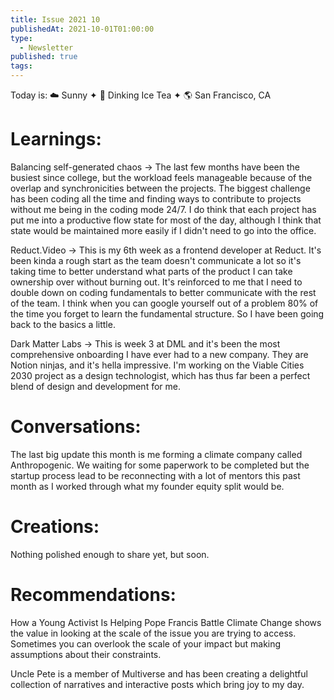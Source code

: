 ```yaml
---
title: Issue 2021 10
publishedAt: 2021-10-01T01:00:00
type:
  - Newsletter
published: true
tags:
---
```


Today is: ☁️ Sunny ✦ 🍵 Dinking Ice Tea ✦ 🌎 San Francisco, CA

# Learnings:

Balancing self-generated chaos → The last few months have been the busiest since college, but the workload feels manageable because of the overlap and synchronicities between the projects. The biggest challenge has been coding all the time and finding ways to contribute to projects without me being in the coding mode 24/7. I do think that each project has put me into a productive flow state for most of the day, although I think that state would be maintained more easily if I didn't need to go into the office.

Reduct.Video → This is my 6th week as a frontend developer at Reduct. It's been kinda a rough start as the team doesn't communicate a lot so it's taking time to better understand what parts of the product I can take ownership over without burning out. It's reinforced to me that I need to double down on coding fundamentals to better communicate with the rest of the team. I think when you can google yourself out of a problem 80% of the time you forget to learn the fundamental structure. So I have been going back to the basics a little.

Dark Matter Labs → This is week 3 at DML and it's been the most comprehensive onboarding I have ever had to a new company. They are Notion ninjas, and it's hella impressive. I'm working on the Viable Cities 2030 project as a design technologist, which has thus far been a perfect blend of design and development for me.

# Conversations:

The last big update this month is me forming a climate company called Anthropogenic. We waiting for some paperwork to be completed but the startup process lead to be reconnecting with a lot of mentors this past month as I worked through what my founder equity split would be.

# Creations:

Nothing polished enough to share yet, but soon.

# Recommendations:

How a Young Activist Is Helping Pope Francis Battle Climate Change shows the value in looking at the scale of the issue you are trying to access. Sometimes you can overlook the scale of your impact but making assumptions about their constraints.

Uncle Pete is a member of Multiverse and has been creating a delightful collection of narratives and interactive posts which bring joy to my day.

#
